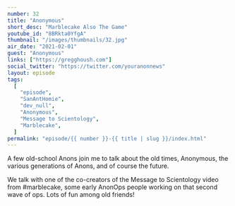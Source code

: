 ```yaml
---
number: 32
title: "Anonymous"
short_desc: "Marblecake Also The Game"
youtube_id: "8BRkta0YfgA"
thumbnail: "/images/thumbnails/32.jpg"
air_date: "2021-02-01"
guest: "Anonymous"
links: ["https://gregghoush.com"]
social_twitter: "https://twitter.com/youranonnews"
layout: episode
tags:
  [
    "episode",
    "SanAntHomie",
    "dev_null",
    "Anonymous",
    "Message to Scientology",
    "Marblecake",
  ]
permalink: "episode/{{ number }}-{{ title | slug }}/index.html"
---
```


A few old-school Anons join me to talk about the old times, Anonymous, the various generations of Anons, and of course the future.

We talk with one of the co-creators of the Message to Scientology video from #marblecake, some early AnonOps people working on that second wave of ops. Lots of fun among old friends!

